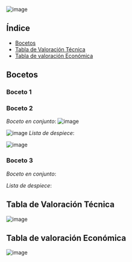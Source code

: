 

![image](https://github.com/Arianadextre/PROYECTO-DE-FUNBIO-1/assets/143019386/96d31fb6-1b95-4c66-a07a-bfc1a709cec6)


## Índice
- [Bocetos](#Bocetos)
- [Tabla de Valoración Técnica](#Tabla-de-Valoración-Técnica)
- [Tabla de valoración Económica](#Tabla-de-valoración-Económica)

## Bocetos
### Boceto 1

### Boceto 2
*Boceto en conjunto*:
![image](https://github.com/Arianadextre/PROYECTO-DE-FUNBIO-1/assets/143019275/242bb414-deb8-427d-8276-0ba64f1c886f)

![image](https://github.com/Arianadextre/PROYECTO-DE-FUNBIO-1/assets/143019275/b2fdc3a3-eb57-48c6-bcbe-ef757fa534dd)
*Lista de despiece*:

![image](https://github.com/Arianadextre/PROYECTO-DE-FUNBIO-1/assets/143019275/32dbf414-b559-4af9-8da9-cb69209a8ffb)


### Boceto 3
*Boceto en conjunto*:

*Lista de despiece*:

## Tabla de Valoración Técnica

![image](https://github.com/Arianadextre/PROYECTO-DE-FUNBIO-1/assets/143018597/a9a756e1-f5fc-43da-a6cc-7519a9f2aeed)


## Tabla de valoración Económica

![image](https://github.com/Arianadextre/PROYECTO-DE-FUNBIO-1/assets/143018597/d851120c-f9ec-4c5d-a71e-974af4c5332d)



